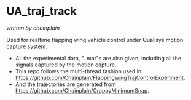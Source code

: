 # UA_traj_track
_written by chainplain_

Used for realtime flapping wing vehicle control under Qualisys motion capture system. 

- All the experimental data, ". mat"s are also given, including all the signals captured by the motion capture.
- This repo follows the multi-thread fashion used in https://github.com/Chainplain/FlappingwingTrajControlExperiment.
- And the trajectories are generated from https://github.com/Chainplain/CrappyMinimumSnap.


